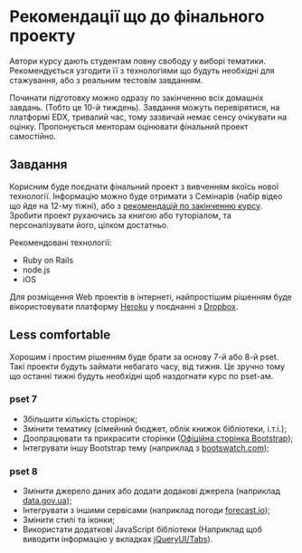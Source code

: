 # Рекомендації що до фінального проекту

Автори курсу дають студентам повну свободу у виборі тематики. Рекомендується узгодити її з технологіями що будуть необхідні для стажування, або з реальним тестовім завданням.

Починати підготовку можно одразу по закінченню всіх домашніх завдань. (Тобто це 10-й тиждень). Завдання можуть перевірятися, на платформі EDX, тривалий час, тому зазвичай немає сенсу очікувати на оцінку. Пропонується менторам оцінювати фінальний проект самостійно.

## Завдання
Корисним буде поєднати фінальний проект з вивченням якоїсь нової технології.
Інформацію можно буде отримати з Семінарів (набір відео що йде на 12-му тіжні), або з [рекомендацій по закінченню курсу](../roadmap). Зробити проект рухаючись за книгою або туторіалом, та персоналізувати його, цілком достатньо.

Рекомендовані технології:
- Ruby on Rails
- node.js
- iOS

Для розміщення Web проектів в інтернеті, найпростішим рішенням буде вікористовувати платформу [Heroku](http://heroku.com) у поєднанні з [Dropbox](http://dropbox.com).

## Less comfortable
Хорошим і простим рішенням буде брати за основу 7-й або 8-й pset. Такі проекти будуть займати небагато часу, від тижня. Це зручно тому що останні тижні будуть необхідні щоб наздогнати курс по pset-ам.

### pset 7
- Збільшити кількість сторінок;
- Змінити тематику (сімейний бюджет, облік книжок бібліотеки, і.т.і.);
- Доопрацювати та прикрасити сторінки ([Офіційна сторінка Bootstrap](http://getbootstrap.com/));
- Інтегрувати іншу Bootstrap тему (наприклад з [bootswatch.com](https://bootswatch.com/));

### pset 8
- Змінити джерело даних або додати додакові джерела (наприклад [data.gov.ua](http://data.gov.ua/));
- Інтегрувати з іншими сервісами (наприклад погоди [forecast.io](https://developer.forecast.io/docs/v2));
- Змінити стилі та іконки;
- Використати додаткові JavaScript бібліотеки (Наприклад щоб виводити інформацію у вкладках [jQueryUI/Tabs](https://jqueryui.com/tabs/)).
